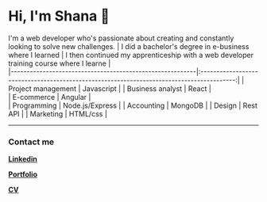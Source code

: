 # Hi, I'm Shana 👋
I'm a web developer who's passionate about creating and constantly looking to solve new challenges. 
| I did a bachelor's degree in e-business where I learned  |  I then continued my apprenticeship with a web developer training course where I learne   |  
|----------------------------------------------------------|:-----------------------------------------------------------------------------------------:|
| Project management |  Javascript |
| Business analyst |    React   |  
| E-commerce | Angular |  
| Programming | Node.js/Express | 
| Accounting | MongoDB | 
| Design | Rest API | 
| Marketing | HTML/css | 


---
### Contact me
**[Linkedin](https://www.linkedin.com/in/shana-biot/)**

**[Portfolio](https://shana-biot.carrd.co/)**

**[CV](https://www.canva.com/design/DAGKjXOUMIk/pP5g5ihwtjsECYi6IS00JQ/view?utm_content=DAGKjXOUMIk&utm_campaign=designshare&utm_medium=link&utm_source=editor)**
